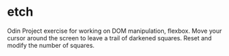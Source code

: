 # etch

Odin Project exercise for working on DOM manipulation, flexbox. Move your cursor around the screen to leave a trail of darkened squares. Reset and modify the number of squares. 
